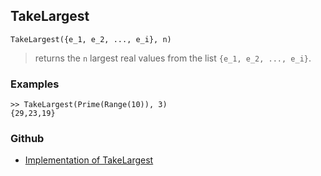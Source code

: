 ## TakeLargest

```
TakeLargest({e_1, e_2, ..., e_i}, n) 
```

> returns the `n` largest real values from the list `{e_1, e_2, ..., e_i}`.

### Examples

```
>> TakeLargest(Prime(Range(10)), 3) 
{29,23,19}
```

### Github

* [Implementation of TakeLargest](https://github.com/axkr/symja_android_library/blob/master/symja_android_library/matheclipse-core/src/main/java/org/matheclipse/core/builtin/ListFunctions.java#L7492) 
